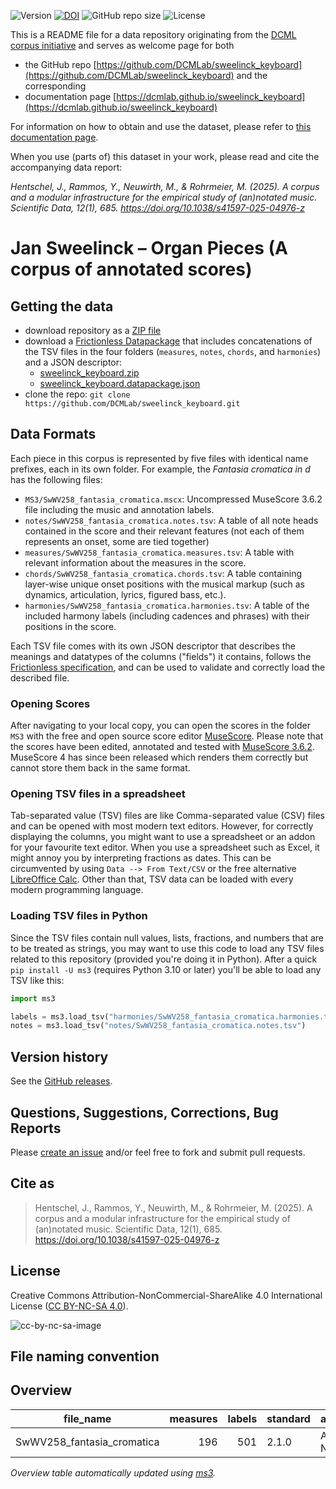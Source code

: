 ![Version](https://img.shields.io/github/v/release/DCMLab/sweelinck_keyboard?display_name=tag)
[![DOI](https://zenodo.org/badge/388188407.svg)](https://doi.org/10.5281/zenodo.14997111)
![GitHub repo size](https://img.shields.io/github/repo-size/DCMLab/sweelinck_keyboard)
![License](https://img.shields.io/badge/license-CC%20BY--NC--SA%204.0-9cf)


This is a README file for a data repository originating from the [DCML corpus initiative](https://github.com/DCMLab/dcml_corpora)
and serves as welcome page for both 

* the GitHub repo [https://github.com/DCMLab/sweelinck_keyboard](https://github.com/DCMLab/sweelinck_keyboard) and the corresponding
* documentation page [https://dcmlab.github.io/sweelinck_keyboard](https://dcmlab.github.io/sweelinck_keyboard)

For information on how to obtain and use the dataset, please refer to [this documentation page](https://dcmlab.github.io/sweelinck_keyboard/introduction).

When you use (parts of) this dataset in your work, please read and cite the accompanying data report:

_Hentschel, J., Rammos, Y., Neuwirth, M., & Rohrmeier, M. (2025). A corpus and a modular infrastructure for the 
empirical study of (an)notated music. Scientific Data, 12(1), 685. https://doi.org/10.1038/s41597-025-04976-z_

# Jan Sweelinck – Organ Pieces (A corpus of annotated scores)


## Getting the data

* download repository as a [ZIP file](https://github.com/DCMLab/sweelinck_keyboard/archive/main.zip)
* download a [Frictionless Datapackage](https://specs.frictionlessdata.io/data-package/) that includes concatenations
  of the TSV files in the four folders (`measures`, `notes`, `chords`, and `harmonies`) and a JSON descriptor:
  * [sweelinck_keyboard.zip](https://github.com/DCMLab/sweelinck_keyboard/releases/latest/download/sweelinck_keyboard.zip)
  * [sweelinck_keyboard.datapackage.json](https://github.com/DCMLab/sweelinck_keyboard/releases/latest/download/sweelinck_keyboard.datapackage.json)
* clone the repo: `git clone https://github.com/DCMLab/sweelinck_keyboard.git` 


## Data Formats

Each piece in this corpus is represented by five files with identical name prefixes, each in its own folder. 
For example, the *Fantasia cromatica in d* has the following files:

* `MS3/SwWV258_fantasia_cromatica.mscx`: Uncompressed MuseScore 3.6.2 file including the music and annotation labels.
* `notes/SwWV258_fantasia_cromatica.notes.tsv`: A table of all note heads contained in the score and their relevant features (not each of them represents an onset, some are tied together)
* `measures/SwWV258_fantasia_cromatica.measures.tsv`: A table with relevant information about the measures in the score.
* `chords/SwWV258_fantasia_cromatica.chords.tsv`: A table containing layer-wise unique onset positions with the musical markup (such as dynamics, articulation, lyrics, figured bass, etc.).
* `harmonies/SwWV258_fantasia_cromatica.harmonies.tsv`: A table of the included harmony labels (including cadences and phrases) with their positions in the score.

Each TSV file comes with its own JSON descriptor that describes the meanings and datatypes of the columns ("fields") it contains,
follows the [Frictionless specification](https://specs.frictionlessdata.io/tabular-data-resource/),
and can be used to validate and correctly load the described file. 

### Opening Scores

After navigating to your local copy, you can open the scores in the folder `MS3` with the free and open source score
editor [MuseScore](https://musescore.org). Please note that the scores have been edited, annotated and tested with
[MuseScore 3.6.2](https://github.com/musescore/MuseScore/releases/tag/v3.6.2). 
MuseScore 4 has since been released which renders them correctly but cannot store them back in the same format.

### Opening TSV files in a spreadsheet

Tab-separated value (TSV) files are like Comma-separated value (CSV) files and can be opened with most modern text
editors. However, for correctly displaying the columns, you might want to use a spreadsheet or an addon for your
favourite text editor. When you use a spreadsheet such as Excel, it might annoy you by interpreting fractions as
dates. This can be circumvented by using `Data --> From Text/CSV` or the free alternative
[LibreOffice Calc](https://www.libreoffice.org/download/download/). Other than that, TSV data can be loaded with
every modern programming language.

### Loading TSV files in Python

Since the TSV files contain null values, lists, fractions, and numbers that are to be treated as strings, you may want
to use this code to load any TSV files related to this repository (provided you're doing it in Python). After a quick
`pip install -U ms3` (requires Python 3.10 or later) you'll be able to load any TSV like this:

```python
import ms3

labels = ms3.load_tsv("harmonies/SwWV258_fantasia_cromatica.harmonies.tsv")
notes = ms3.load_tsv("notes/SwWV258_fantasia_cromatica.notes.tsv")
```


## Version history

See the [GitHub releases](https://github.com/DCMLab/sweelinck_keyboard/releases).

## Questions, Suggestions, Corrections, Bug Reports

Please [create an issue](https://github.com/DCMLab/sweelinck_keyboard/issues) and/or feel free to fork and submit pull requests.

## Cite as

> Hentschel, J., Rammos, Y., Neuwirth, M., & Rohrmeier, M. (2025). A corpus and a modular infrastructure for the empirical study of (an)notated music. Scientific Data, 12(1), 685. https://doi.org/10.1038/s41597-025-04976-z

## License

Creative Commons Attribution-NonCommercial-ShareAlike 4.0 International License ([CC BY-NC-SA 4.0](https://creativecommons.org/licenses/by-nc-sa/4.0/)).

![cc-by-nc-sa-image](https://licensebuttons.net/l/by-nc-sa/4.0/88x31.png)

## File naming convention

## Overview
|        file_name         |measures|labels|standard| annotators |
|--------------------------|-------:|-----:|--------|------------|
|SwWV258_fantasia_cromatica|     196|   501|2.1.0   |Adrian Nagel|


*Overview table automatically updated using [ms3](https://ms3.readthedocs.io/).*
